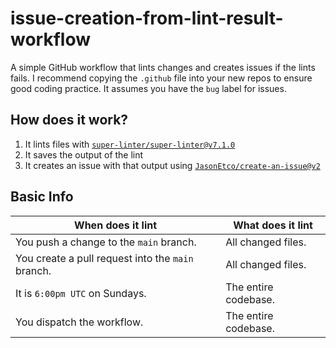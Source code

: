 # issue-creation-from-lint-result-workflow

A simple GitHub workflow that lints changes and creates issues if the lints fails.
I recommend copying the `.github` file into your new repos to ensure good coding practice.
It assumes you have the `bug` label for issues.

## How does it work?

1. It lints files with [`super-linter/super-linter@v7.1.0`](https://github.com/super-linter/super-linter)
2. It saves the output of the lint
3. It creates an issue with that output using [`JasonEtco/create-an-issue@v2`](https://github.com/JasonEtco/create-an-issue)

## Basic Info

| When does it lint                                 | What does it lint    |
| ------------------------------------------------- | -------------------- |
| You push a change to the `main` branch.           | All changed files.   |
| You create a pull request into the `main` branch. | All changed files.   |
| It is `6:00pm UTC` on Sundays.                    | The entire codebase. |
| You dispatch the workflow.                        | The entire codebase. |
